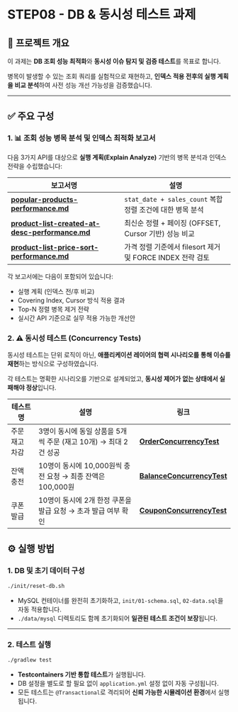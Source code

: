 # **STEP08 - DB & 동시성 테스트 과제**

## 📌 프로젝트 개요

이 과제는 **DB 조회 성능 최적화**와 **동시성 이슈 탐지 및 검증 테스트**를 목표로 합니다.

병목이 발생할 수 있는 조회 쿼리를 실험적으로 재현하고, **인덱스 적용 전후의 실행 계획을 비교 분석**하여 사전 성능 개선 가능성을 검증했습니다.

---

## ✅ 주요 구성

### 1. 📊 **조회 성능 병목 분석 및 인덱스 최적화 보고서**

다음 3가지 API를 대상으로 **실행 계획(Explain Analyze)** 기반의 병목 분석과 인덱스 전략을 수립했습니다:

| 보고서명 | 설명 |
| --- | --- |
| [**popular-products-performance.md**](https://www.notion.so/report/popular-products-performance.md) | `stat_date + sales_count` 복합 정렬 조건에 대한 병목 분석 |
| [**product-list-created-at-desc-performance.md**](https://www.notion.so/report/product-list-created-at-desc-performance.md) | 최신순 정렬 + 페이징 (OFFSET, Cursor 기반) 성능 비교 |
| [**product-list-price-sort-performance.md**](https://www.notion.so/report/product-list-price-sort-performance.md) | 가격 정렬 기준에서 filesort 제거 및 FORCE INDEX 전략 검토 |

각 보고서에는 다음이 포함되어 있습니다:

- 실행 계획 (인덱스 전/후 비교)
- Covering Index, Cursor 방식 적용 결과
- Top-N 정렬 병목 제거 전략
- 실시간 API 기준으로 실무 적용 가능한 개선안

### 2. ⚠️ **동시성 테스트 (Concurrency Tests)**

동시성 테스트는 단위 로직이 아닌, **애플리케이션 레이어의 협력 시나리오를 통해 이슈를 재현**하는 방식으로 구성하였습니다.

각 테스트는 명확한 시나리오를 기반으로 설계되었고, **동시성 제어가 없는 상태에서 실패해야 정상**입니다.

| 테스트명 | 설명 | 링크 |
| --- | --- | --- |
| 주문 재고 차감 | 3명이 동시에 동일 상품을 5개씩 주문 (재고 10개) → 최대 2건 성공 | [**OrderConcurrencyTest**](https://www.notion.so/src/test/java/kr/hhplus/be/server/application/order/OrderConcurrencyTest.java) |
| 잔액 충전 | 10명이 동시에 10,000원씩 충전 요청 → 최종 잔액은 100,000원 | [**BalanceConcurrencyTest**](https://www.notion.so/src/test/java/kr/hhplus/be/server/application/balance/BalanceConcurrencyTest.java) |
| 쿠폰 발급 | 10명이 동시에 2개 한정 쿠폰을 발급 요청 → 초과 발급 여부 확인 | [**CouponConcurrencyTest**](https://www.notion.so/src/test/java/kr/hhplus/be/server/application/coupon/CouponConcurrencyTest.java) |

## ⚙️ 실행 방법

### 1. DB 및 초기 데이터 구성

```bash
./init/reset-db.sh
```

- MySQL 컨테이너를 완전히 초기화하고, `init/01-schema.sql`, `02-data.sql`을 자동 적용합니다.
- `./data/mysql` 디렉토리도 함께 초기화되어 **일관된 테스트 조건이 보장**됩니다.

---

### 2. 테스트 실행

```bash
./gradlew test
```

- **Testcontainers 기반 통합 테스트**가 실행됩니다.
- DB 설정을 별도로 할 필요 없이 `application.yml` 설정 없이 자동 구성됩니다.
- 모든 테스트는 `@Transactional`로 격리되어 **신뢰 가능한 시뮬레이션 환경**에서 실행됩니다.